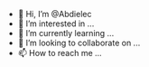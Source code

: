 - 👋 Hi, I’m @Abdielec
- 👀 I’m interested in ...
- 🌱 I’m currently learning ...
- 💞️ I’m looking to collaborate on ...
- 📫 How to reach me ...

<!---
Abdielec/Abdielec is a ✨ special ✨ repository because its `README.md` (this file) appears on your GitHub profile.
You can click the Preview link to take a look at your changes.
--->
